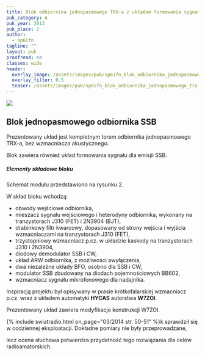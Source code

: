 ```yaml
---
title: Blok odbiornika jednopasmowego TRX-a z układem formowania sygnału dla emisji SSB
puk_category: A
puk_year: 2013
puk_place: 2
author: 
  - sp6ifn
tagline: ""
layout: puk
proofread: no
classes: wide
header:
  overlay_image: /assets/images/puk/sp6ifn_blok_odbiornika_jednopasmowego_trx_a_z_układem_formowania_sygnału_dla_emisji_ssb.jpg
  overlay_filter: 0.5
  teaser: /assets/images/puk/sp6ifn_blok_odbiornika_jednopasmowego_trx_a_z_układem_formowania_sygnału_dla_emisji_ssb.jpg
---
```






 



![](assets/data/img/projects/2013-2-0.jpg) 



Blok jednopasmowego odbiornika SSB
----------------------------------





 Prezentowany układ jest kompletnym torem odbiornika jednopasmowego TRX-a, bez wzmacniacza akustycznego.

 Blok zawiera również układ formowania sygnału dla emisjii SSB.




##### Elementy składowe bloku




 Schemat modułu przedstawiono na rysunku 2.  


 W skład bloku wchodzą:






* obwody wejściowe odbiornika,
* mieszacz sygnału wejściowego i heterodyny odbiornika, wykonany na tranzystorach J310 (FET) i 2N3904 (BJT),
* drabinkowy filtr kwarcowy, dopasowany od strony wejścia i wyjścia wzmacniaczami na tranzystorach J310 (FET),
* trzystopniowy wzmacniacz p.cz. w układzie kaskody na tranzystorach J310 i 2N3904,
* diodowy demodulator SSB i CW,
* układ ARW odbiornika, z możliwości awyłączenia,
* dwa niezależne układy BFO, osobno dla SSB i CW,
* modulator SSB zbudowany na diodach pojemnościowych BB602,
* wzmacniacz sygnału mikrofonowego dla nadajnika.






 Inspiracją projektu był opisywany w prasie krótkofalarskiej wzmacniacz p.cz. wraz z układem automatyki **HYCAS** autorstwa **W7ZOI**.

Prezentowany układ zawiera modyfikacje konstrukcji W7ZOI.






{% include swiatradio.html on_page="03/2014 str. 50-51" %}k sprawdził się w codziennej eksploatacji. Dokładne pomiary nie były przeprowadzane,

 lecz ocena słuchowa potwierdza przydatność tego rozwiązania dla celów radioamatorskich.









 





 



